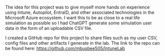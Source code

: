 
The idea for this project was to give myself more hands on experience using Intune, Autopilot, EntraID, and other associated technologies in the Microsoft Azure ecosystem. I want this to be as close to a real life simulation as possible so I had ChatGPT generate some simulation user data in the form of an uploadable CSV file. 

I created a GitHub repo for this project to share files such as my user CSV, config files and other artifacts I generate in the lab. The link to the repo can be found here: https://github.com/mbusbee505/IntuneLab

